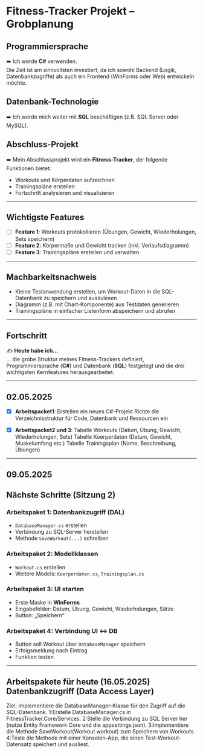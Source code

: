 # Fitness-Tracker Projekt – Grobplanung

## Programmiersprache
➡️ Ich werde **C#** verwenden.  
Die Zeit ist am sinnvollsten investiert, da ich sowohl Backend (Logik, Datenbankzugriffe) als auch ein Frontend (WinForms oder Web) entwickeln möchte.

## Datenbank-Technologie
➡️ Ich werde mich weiter mit **SQL** beschäftigen (z.B. SQL Server oder MySQL).

## Abschluss-Projekt
➡️ Mein Abschlussprojekt wird ein **Fitness-Tracker**, der folgende Funktionen bietet:

- Workouts und Körperdaten aufzeichnen
- Trainingspläne erstellen
- Fortschritt analysieren und visualisieren

---

## Wichtigste Features

- [ ] **Feature 1**: Workouts protokollieren (Übungen, Gewicht, Wiederholungen, Sets speichern)
- [ ] **Feature 2**: Körpermaße und Gewicht tracken (inkl. Verlaufsdiagramm)
- [ ] **Feature 3**: Trainingspläne erstellen und verwalten

---

## Machbarkeitsnachweis

- Kleine Testanwendung erstellen, um Workout-Daten in die SQL-Datenbank zu speichern und auszulesen
- Diagramm (z.B. mit Chart-Komponente) aus Testdaten generieren
- Trainingspläne in einfacher Listenform abspeichern und abrufen

---

## Fortschritt

✍️ **Heute habe ich...**  
... die grobe Struktur meines Fitness-Trackers definiert, Programmiersprache (**C#**) und Datenbank (**SQL**) festgelegt und die drei wichtigsten Kernfeatures herausgearbeitet.

---

## 02.05.2025
- [x] **Arbeitspacket1**:
Erstellen ein neues C#-Projekt 
Richte die Verzeichnisstruktur für Code, Datenbank und Ressourcen ein

- [x] **Arbeitspacket2 und 3**:
Tabelle Workouts (Datum, Übung, Gewicht, Wiederholungen, Sets)
Tabelle Koerperdaten (Datum, Gewicht, Muskelumfang etc.)
Tabelle Trainingsplan (Name, Beschreibung, Übungen)


---
## 09.05.2025

##  Nächste Schritte (Sitzung 2)

###  Arbeitspaket 1: Datenbankzugriff (DAL)
- `DatabaseManager.cs` erstellen
- Verbindung zu SQL-Server herstellen
- Methode `SaveWorkout(...)` schreiben

### Arbeitspaket 2: Modellklassen
- `Workout.cs` erstellen
- Weitere Models: `Koerperdaten.cs`, `Trainingsplan.cs`

###  Arbeitspaket 3: UI starten
- Erste Maske in **WinForms**
- Eingabefelder: Datum, Übung, Gewicht, Wiederholungen, Sätze
- Button: „Speichern“

###  Arbeitspaket 4: Verbindung UI ↔ DB
- Button soll Workout über `DatabaseManager` speichern
- Erfolgsmeldung nach Eintrag
- Funktion testen

---





## Arbeitspakete für heute (16.05.2025) Datenbankzugriff (Data Access Layer)
Ziel: Implementiere die DatabaseManager-Klasse für den Zugriff auf die SQL-Datenbank.
1:Erstelle DatabaseManager.cs in FitnessTracker.Core/Services.
2:Stelle die Verbindung zu SQL Server her (nutze Entity Framework Core und die appsettings.json).
3:Implementiere die Methode SaveWorkout(Workout workout) zum Speichern von Workouts.
4:Teste die Methode mit einer Konsolen-App, die einen Test-Workout-Datensatz speichert und ausliest.

